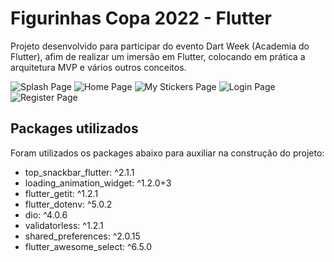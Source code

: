 # Figurinhas Copa 2022 - Flutter

Projeto desenvolvido para participar do evento Dart Week (Academia do Flutter),
afim de realizar um imersão em Flutter, colocando em prática a arquitetura MVP e vários outros conceitos.

<img src="assets/images/screenshots/splash.jpg" href="#" alt="Splash Page"/>
<img src="assets/images/screenshots/home.jpg" href="#" alt="Home Page"/>
<img src="assets/images/screenshots/my_stickers.jpg" href="#" alt="My Stickers Page"/>
<img src="assets/images/screenshots/login.jpg" href="#" alt="Login Page"/>
<img src="assets/images/screenshots/register.jpg" href="#" alt="Register Page"/>

## Packages utilizados

Foram utilizados os packages abaixo para auxiliar na construção do projeto:

- top_snackbar_flutter: ^2.1.1
- loading_animation_widget: ^1.2.0+3
- flutter_getit: ^1.2.1
- flutter_dotenv: ^5.0.2
- dio: ^4.0.6
- validatorless: ^1.2.1
- shared_preferences: ^2.0.15
- flutter_awesome_select: ^6.5.0
